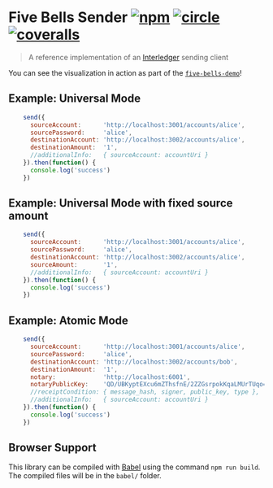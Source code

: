 # Five Bells Sender [![npm][npm-image]][npm-url] [![circle][circle-image]][circle-url] [![coveralls][coveralls-image]][coveralls-url]

[npm-image]: https://img.shields.io/npm/v/five-bells-sender.svg?style=flat
[npm-url]: https://npmjs.org/package/five-bells-sender
[circle-image]: https://circleci.com/gh/interledger/five-bells-sender.svg?style=shield
[circle-url]: https://circleci.com/gh/interledger/five-bells-sender
[coveralls-image]: https://coveralls.io/repos/interledger/five-bells-sender/badge.svg?branch=master
[coveralls-url]: https://coveralls.io/r/interledger/five-bells-sender?branch=master

> A reference implementation of an [Interledger](https://interledger.org) sending client

You can see the visualization in action as part of the [`five-bells-demo`](https://github.com/interledger/five-bells-demo)!

## Example: Universal Mode

``` js
    send({
      sourceAccount:      'http://localhost:3001/accounts/alice',
      sourcePassword:     'alice',
      destinationAccount: 'http://localhost:3002/accounts/alice',
      destinationAmount:  '1',
      //additionalInfo:   { sourceAccount: accountUri }
    }).then(function() {
      console.log('success')
    })
```

## Example: Universal Mode with fixed source amount

``` js
    send({
      sourceAccount:      'http://localhost:3001/accounts/alice',
      sourcePassword:     'alice',
      destinationAccount: 'http://localhost:3002/accounts/alice',
      sourceAmount:       '1',
      //additionalInfo:   { sourceAccount: accountUri }
    }).then(function() {
      console.log('success')
    })
```

## Example: Atomic Mode

``` js
    send({
      sourceAccount:      'http://localhost:3001/accounts/alice',
      sourcePassword:     'alice',
      destinationAccount: 'http://localhost:3002/accounts/bob',
      destinationAmount:  '1',
      notary:             'http://localhost:6001',
      notaryPublicKey:    'QD/UBKyptEXcu6mZThsfnE/2ZZGsrpokKqaLMUrTUqo=',
      //receiptCondition: { message_hash, signer, public_key, type },
      //additionalInfo:   { sourceAccount: accountUri }
    }).then(function() {
      console.log('success')
    })
```

## Browser Support

This library can be compiled with [Babel](https://babeljs.io/) using the command `npm run build`. The compiled files will be in the `babel/` folder.
